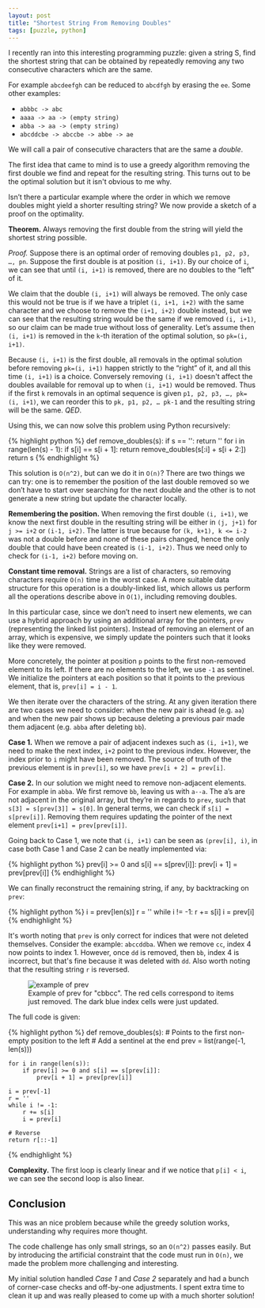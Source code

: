 ```yaml
---
layout: post
title: "Shortest String From Removing Doubles"
tags: [puzzle, python]
---
```


I recently ran into this interesting programming puzzle: given a string S, find the shortest string that can be obtained by repeatedly removing any two consecutive characters which are the same.

For example `abcdeefgh` can be reduced to `abcdfgh` by erasing the `ee`. Some other examples:

* `abbbc -> abc`
* `aaaa -> aa -> (empty string)`
* `abba -> aa -> (empty string)`
* `abcddcbe -> abccbe -> abbe -> ae`

We will call a pair of consecutive characters that are the same a *double*.

The first idea that came to mind is to use a greedy algorithm removing the first double we find and repeat for the resulting string. This turns out to be the optimal solution but it isn't obvious to me why.

Isn’t there a particular example where the order in which we remove doubles might yield a shorter resulting string? We now provide a sketch of a proof on the optimality.

**Theorem.** Always removing the first double from the string will yield the shortest string possible.

*Proof.* Suppose there is an optimal order of removing doubles `p1, p2, p3, …, pn`. Suppose the first  double is at position `(i, i+1)`. By our choice of `i`, we can see that until `(i, i+1)` is removed, there are no doubles to the “left” of it.

We claim that the double `(i, i+1)` will always be removed. The only case this would not be true is if we have a triplet `(i, i+1, i+2)` with the same character and we choose to remove the `(i+1, i+2)` double instead, but we can see that the resulting string would be the same if we removed `(i, i+1)`, so our claim can be made true without loss of generality. Let’s assume then `(i, i+1)` is removed in the `k`-th iteration of the optimal solution, so `pk=(i, i+1)`.

Because `(i, i+1)` is the first double, all removals in the optimal solution before removing `pk=(i, i+1)` happen strictly to the “right” of it, and all this time `(i, i+1)` is a choice. Conversely removing `(i, i+1)` doesn't affect the doubles available for removal up to when `(i, i+1)` would be removed. Thus if the first `k` removals in an optimal sequence is given `p1, p2, p3, …, pk=(i, i+1)`, we can reorder this to `pk, p1, p2, … pk-1` and the resulting string will be the same. *QED*.

Using this, we can now solve this problem using Python recursively:

{% highlight python %}
def remove_doubles(s):
    if s == '':
        return ''
    for i in range(len(s) - 1):
        if s[i] == s[i + 1]:
            return remove_doubles(s[:i] + s[i + 2:])
    return s
{% endhighlight %}

This solution is `O(n^2)`, but can we do it in `O(n)`? There are two things we can try: one is to remember the position of the last double removed so we don’t have to start over searching for the next double and the other is to not generate a new string but update the character locally.

**Remembering the position.** When removing the first double `(i, i+1)`, we know the next first double in the resulting string will be either in `(j, j+1)` for `j >= i+2` or `(i-1, i+2)`. The latter is true because for `(k, k+1), k <= i-2` was not a double before and none of these pairs changed, hence the only double that could have been created is `(i-1, i+2)`. Thus we need only to check for `(i-1, i+2)` before moving on.

**Constant time removal.** Strings are a list of characters, so removing characters require `O(n)` time in the worst case. A more suitable data structure for this operation is a doubly-linked list, which allows us perform all the operations describe above in `O(1)`, including removing doubles.

In this particular case, since we don’t need to insert new elements, we can use a hybrid approach by using an additional array for the pointers, `prev` (representing the linked list pointers). Instead of removing an element of an array, which is expensive, we simply update the pointers such that it looks like they were removed.

More concretely, the pointer at position `p` points to the first non-removed element to its left. If there are no elements to the left, we use `-1` as sentinel. We initialize the pointers at each position so that it points to the previous element, that is, `prev[i] = i - 1`.

We then iterate over the characters of the string. At any given iteration there are two cases we need to consider: when the new pair is ahead (e.g. `aa`) and when the new pair shows up because deleting a previous pair made them adjacent (e.g. `abba` after deleting `bb`).

**Case 1.** When we remove a pair of adjacent indexes such as `(i, i+1)`, we need to make the next index, `i+2` point to the previous index. However, the index prior to `i` might have been removed. The source of truth of the previous element is in `prev[i]`, so we have `prev[i + 2] = prev[i]`.

**Case 2.** In our solution we might need to remove non-adjacent elements. For example in `abba`. We first remove `bb`, leaving us with `a--a`. The a’s are not adjacent in the original array, but they’re in regards to `prev`, such that `s[3] = s[prev[3]] = s[0]`. In general terms, we can check if `s[i] = s[prev[i]]`. Removing them requires updating the pointer of the next element `prev[i+1] = prev[prev[i]]`.

Going back to Case 1, we note that `(i, i+1)` can be seen as `(prev[i], i)`, in case both Case 1 and Case 2 can be neatly implemented via:

{% highlight python %}
prev[i] >= 0 and s[i] == s[prev[i]]:
  prev[i + 1] = prev[prev[i]]
{% endhighlight %}

We can finally reconstruct the remaining string, if any, by backtracking on `prev`:

{% highlight python %}
i = prev[len(s)]
r = ''
while i != -1:
    r += s[i]
    i = prev[i]
{% endhighlight %}

It's worth noting that `prev` is only correct for indices that were not deleted themselves. Consider the example: `abccddba`. When we remove `cc`, index 4 now points to index 1. However, once `dd` is removed, then `bb`, index 4 is incorrect, but that's fine because it was deleted with `dd`. Also worth noting that the resulting string `r` is reversed.

<figure class="center_children">
    <img src="{{site.url}}/resources/blog/2020-05-25-minimum-string-from-removing-doubles/example-prev.png" alt="example of prev"/>
    <figcaption>Example of prev for "cbbcc". The red cells correspond to items just removed. The dark blue index cells were just updated.</figcaption>
</figure>

The full code is given:

{% highlight python %}
def remove_doubles(s):
    # Points to the first non-empty position to the left
    # Add a sentinel at the end
    prev = list(range(-1, len(s)))

    for i in range(len(s)):
        if prev[i] >= 0 and s[i] == s[prev[i]]:
            prev[i + 1] = prev[prev[i]]

    i = prev[-1]
    r = ''
    while i != -1:
        r += s[i]
        i = prev[i]

    # Reverse
    return r[::-1]
{% endhighlight %}


**Complexity.** The first loop is clearly linear and if we notice that `p[i] < i`, we can see the second loop is also linear.

## Conclusion

This was an nice problem because while the greedy solution works, understanding why requires more thought.

The code challenge has only small strings, so an `O(n^2)` passes easily. But by introducing the artificial constraint that the code must run in `O(n)`, we made the problem more challenging and interesting.

My initial solution handled *Case 1* and *Case 2* separately and had a bunch of corner-case checks and off-by-one adjustments. I spent extra time to clean it up and was really pleased to come up with a much shorter solution!
